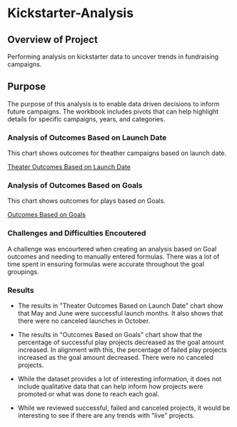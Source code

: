 # Kickstarter-Analysis

## Overview of Project
Performing analysis on kickstarter data to uncover trends in fundraising campaigns. 

## Purpose
The purpose of this analysis is to enable data driven decisions to inform future campaigns. The workbook includes pivots that can help highlight details for specific campaigns, years, and categories. 

### Analysis of Outcomes Based on Launch Date
This chart shows outcomes for theather campaigns based on launch date.

[Theater Outcomes Based on Launch Date](https://github.com/molivajimenez22/Kickstarter-Analysis/blob/main/Theather_Outcomes_Vs_Launch.png)

### Analysis of Outcomes Based on Goals
This chart shows outcomes for plays based on Goals.

[Outcomes Based on Goals](https://github.com/molivajimenez22/Kickstarter-Analysis/blob/main/Outcomes_vs_Goals.png)

### Challenges and Difficulties Encoutered
A challenge was encourtered when creating an analysis based on Goal outcomes and needing to manually entered formulas. There was a lot of time spent in ensuring formulas were accurate throughout the goal groupings. 

### Results 

- The results in "Theater Outcomes Based on Launch Date" chart show that May and June were successful launch months. It also shows that there were no canceled launches in October. 

- The results in "Outcomes Based on Goals" chart show that the percentage of successful play projects decreased as the goal amount increased. In alignment with this, the percentage of failed play projects increased as the goal amount decreased. There were no canceled projects.

- While the dataset provides a lot of interesting information, it does not include qualitative data that can help inform how projects were promoted or what was done to reach each goal. 

- While we reviewed successful, failed and canceled projects, it would be interesting to see if there are any trends with "live" projects.
